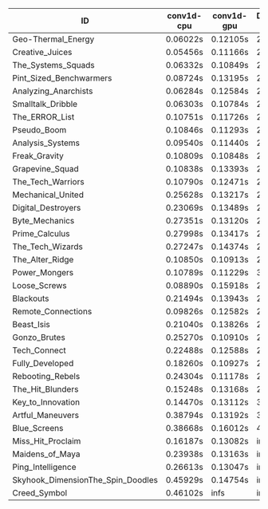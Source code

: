 |ID|conv1d-cpu|conv1d-gpu|DWSPConv2D-gpu|gemm-gpu|avg|
|-|-|-|-|-|-|
|Geo-Thermal_Energy|0.06022s|0.12105s|2.77602s|1.66659s|1.15597s|
|Creative_Juices|0.05456s|0.11166s|2.78650s|1.67763s|1.15759s|
|The_Systems_Squads|0.06332s|0.10849s|2.76343s|1.71227s|1.16188s|
|Pint_Sized_Benchwarmers|0.08724s|0.13195s|2.81102s|1.69713s|1.18184s|
|Analyzing_Anarchists|0.06284s|0.12584s|2.78282s|1.76325s|1.18369s|
|Smalltalk_Dribble|0.06303s|0.10784s|2.83133s|1.75043s|1.18816s|
|The_ERROR_List|0.10751s|0.11726s|2.84277s|1.73620s|1.20093s|
|Pseudo_Boom|0.10846s|0.11293s|2.84955s|1.74236s|1.20332s|
|Analysis_Systems|0.09540s|0.11440s|2.95598s|1.66328s|1.20727s|
|Freak_Gravity|0.10809s|0.10848s|2.85831s|1.75529s|1.20754s|
|Grapevine_Squad|0.10838s|0.13393s|2.84417s|1.78512s|1.21790s|
|The_Tech_Warriors|0.10790s|0.12471s|2.87676s|1.76345s|1.21821s|
|Mechanical_United|0.25628s|0.13217s|2.78364s|1.75141s|1.23088s|
|Digital_Destroyers|0.23069s|0.13489s|2.80381s|1.75824s|1.23191s|
|Byte_Mechanics|0.27351s|0.13120s|2.78098s|1.75130s|1.23425s|
|Prime_Calculus|0.27998s|0.13417s|2.79236s|1.75287s|1.23985s|
|The_Tech_Wizards|0.27247s|0.14374s|2.79353s|1.75015s|1.23997s|
|The_Alter_Ridge|0.10850s|0.10913s|2.97246s|1.78589s|1.24399s|
|Power_Mongers|0.10789s|0.11229s|3.01307s|1.74387s|1.24428s|
|Loose_Screws|0.08890s|0.15918s|2.86229s|1.86909s|1.24487s|
|Blackouts|0.21494s|0.13943s|2.78123s|1.86991s|1.25138s|
|Remote_Connections|0.09826s|0.12582s|2.89222s|1.89821s|1.25363s|
|Beast_Isis|0.21040s|0.13826s|2.80860s|1.88749s|1.26119s|
|Gonzo_Brutes|0.25270s|0.10910s|2.94795s|1.78100s|1.27269s|
|Tech_Connect|0.22488s|0.12588s|2.94253s|1.86892s|1.29055s|
|Fully_Developed|0.18260s|0.10927s|2.77132s|2.21695s|1.32004s|
|Rebooting_Rebels|0.24304s|0.11178s|2.84530s|2.46245s|1.41564s|
|The_Hit_Blunders|0.15248s|0.13168s|2.84628s|2.57829s|1.42718s|
|Key_to_Innovation|0.14470s|0.13112s|3.02580s|2.52896s|1.45765s|
|Artful_Maneuvers|0.38794s|0.13192s|3.62179s|2.47913s|1.65520s|
|Blue_Screens|0.38668s|0.16012s|4.82537s|2.37495s|1.93678s|
|Miss_Hit_Proclaim|0.16187s|0.13082s|infs|infs|infs|
|Maidens_of_Maya|0.23938s|0.13163s|infs|infs|infs|
|Ping_Intelligence|0.26613s|0.13047s|infs|4.39138s|infs|
|Skyhook_DimensionThe_Spin_Doodles|0.45929s|0.14754s|infs|infs|infs|
|Creed_Symbol|0.46102s|infs|infs|4.35229s|infs|
